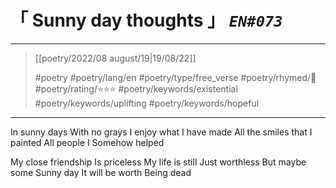 # &#12300; Sunny day thoughts &#12301; *`EN#073`*

---

> [[poetry/2022/08 august/19|19/08/22]]
> 
> #poetry 
> #poetry/lang/en 
> #poetry/type/free_verse 
> #poetry/rhymed/🔴 
> #poetry/rating/⭐⭐⭐ 
> #poetry/keywords/existential #poetry/keywords/uplifting #poetry/keywords/hopeful 

---

In sunny days
With no grays
I enjoy what
I have made
All the smiles that
I painted
All people I
Somehow helped

My close friendship
Is priceless
My life is still
Just worthless
But maybe some
Sunny day
It will be worth
Being dead